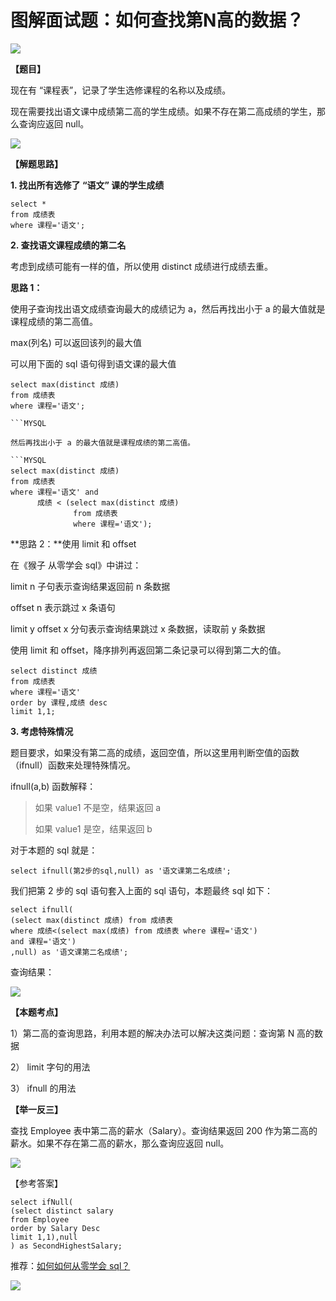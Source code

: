 # **图解面试题：如何查找第N高的数据？**

![](https://mmbiz.qpic.cn/mmbiz_png/PnRVMhXvfFK6FAk3qhUZicz0ibMJnXgDOea8B3ibzELniaEvPph6gibQRAPiaZictQOBDetsq9L6louXaArYjwwzVMlow/640?wx_fmt=png)

**【题目】**

现在有 “课程表”，记录了学生选修课程的名称以及成绩。

现在需要找出语文课中成绩第二高的学生成绩。如果不存在第二高成绩的学生，那么查询应返回 null。

![](https://mmbiz.qpic.cn/mmbiz_png/PnRVMhXvfFK6FAk3qhUZicz0ibMJnXgDOeVlXteKwPmhfmIZPyH0tcrBG1XYcjeicxJfqH1ic7UWD41yShlv3AbbaQ/640?wx_fmt=png)

**【解题思路】**

**1. 找出所有选修了 “语文” 课的学生成绩**

```MYSQL
select * 
from 成绩表
where 课程='语文';

```

**2. 查找语文课程成绩的第二名**

考虑到成绩可能有一样的值，所以使用 distinct 成绩进行成绩去重。

**思路 1：**

使用子查询找出语文成绩查询最大的成绩记为 a，然后再找出小于 a 的最大值就是课程成绩的第二高值。

max(列名) 可以返回该列的最大值

可以用下面的 sql 语句得到语文课的最大值

```MYSQL
select max(distinct 成绩) 
from 成绩表
where 课程='语文';

```MYSQL

然后再找出小于 a 的最大值就是课程成绩的第二高值。

```MYSQL
select max(distinct 成绩) 
from 成绩表
where 课程='语文' and
      成绩 < (select max(distinct 成绩) 
              from 成绩表 
              where 课程='语文');

```

**思路 2：**使用 limit 和 offset  

在《猴子 从零学会 sql》中讲过：

limit n 子句表示查询结果返回前 n 条数据      

offset n 表示跳过 x 条语句

limit y offset x 分句表示查询结果跳过 x 条数据，读取前 y 条数据

使用 limit 和 offset，降序排列再返回第二条记录可以得到第二大的值。

```MYSQL
select distinct 成绩  
from 成绩表
where 课程='语文'
order by 课程,成绩 desc
limit 1,1;

```

**3. 考虑特殊情况**

题目要求，如果没有第二高的成绩，返回空值，所以这里用判断空值的函数（ifnull）函数来处理特殊情况。

ifnull(a,b) 函数解释：

> 如果 value1 不是空，结果返回 a
> 
> 如果 value1 是空，结果返回 b

对于本题的 sql 就是：  

```MYSQL
select ifnull(第2步的sql,null) as '语文课第二名成绩';

```

我们把第 2 步的 sql 语句套入上面的 sql 语句，本题最终 sql 如下：

```MYSQL
select ifnull(
(select max(distinct 成绩) from 成绩表
where 成绩<(select max(成绩) from 成绩表 where 课程='语文')
and 课程='语文')
,null) as '语文课第二名成绩';

```

查询结果：

![](https://mmbiz.qpic.cn/mmbiz_png/PnRVMhXvfFLxxpcjBgyMbgZjBBV9qwpibXZIlxVBiboWurV6XyOb4vpWXWwE5puictZsL8C5NOZictqtrrR2ONZW7g/640?wx_fmt=png)

**【本题考点】**

1）第二高的查询思路，利用本题的解决办法可以解决这类问题：查询第 N 高的数据

2） limit 字句的用法

3） ifnull 的用法

**【举一反三】**

查找 Employee 表中第二高的薪水（Salary）。查询结果返回 200 作为第二高的薪水。如果不存在第二高的薪水，那么查询应返回 null。

![](https://mmbiz.qpic.cn/mmbiz_jpg/PnRVMhXvfFLxxpcjBgyMbgZjBBV9qwpibEicyHa8qZEKlyo3ic0ribrwFV71k0ib8OAlYeVc3kicqR6oT7T18E36wRZw/640?wx_fmt=jpeg)

【参考答案】

```MYSQL
select ifNull(
(select distinct salary
from Employee 
order by Salary Desc
limit 1,1),null
) as SecondHighestSalary;

```

推荐：[如何如何从零学会 sql？](http://mp.weixin.qq.com/s?__biz=MzAxMTMwNTMxMQ==&mid=2649247566&idx=2&sn=5af748b677eb72028764dde0577675fb&chksm=835fc77eb4284e68e8cfe3f08c5a671b9e080b2651f20b40b1c793ffda4042ae43ad8f35a755&scene=21#wechat_redirect)

![](https://mmbiz.qpic.cn/mmbiz_jpg/PnRVMhXvfFLxIWAcpH8WkJcASQH4ndhfSBQdupDEEcrxt9GKsU4nKKMQ4ZRVesnGwDT0jUbsRXt5ywrfmE8pqw/640?wx_fmt=jpeg)

